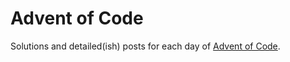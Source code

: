 # Advent of Code

Solutions and detailed(ish) posts for each day of [Advent of Code](https://adventofcode.com/).

